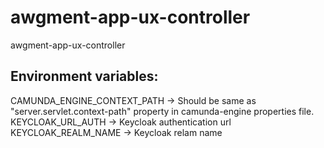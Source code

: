 # awgment-app-ux-controller

awgment-app-ux-controller


Environment variables:
-----------------------

CAMUNDA_ENGINE_CONTEXT_PATH -> Should be same as "server.servlet.context-path" property in camunda-engine properties file.
KEYCLOAK_URL_AUTH -> Keycloak authentication url
KEYCLOAK_REALM_NAME -> Keycloak relam name
